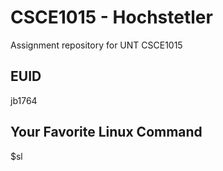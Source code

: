 # CSCE1015 - Hochstetler
Assignment repository for UNT CSCE1015
## EUID
jb1764

## Your Favorite Linux Command
$sl
